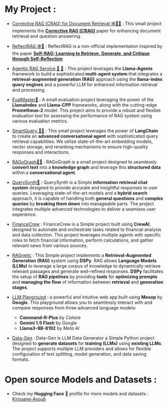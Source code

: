 # My Project : 

- [Corrective RAG (CRAG) for Document Retrieval 🕸️🔗🦜](https://github.com/Kirouane-Ayoub/Corrective-RAG) : This small project implements the **[Corrective RAG (CRAG)](https://arxiv.org/abs/2401.15884)** paper for enhancing document retrieval and question answering. 

- [ReflectRAG 🕸️🦜](https://github.com/Kirouane-Ayoub/ReflectRAG) : ReflectRAG is a non-official implementation inspired by the paper **[Self-RAG: Learning to Retrieve, Generate, and Critique through Self-Reflection](https://arxiv.org/abs/2310.11511)**

- [Agentic RAG Service 🤖 🦙](https://github.com/Kirouane-Ayoub/Agentic-RAG-Service) : This project leverages the **Llama-Agents** framework to build a sophisticated **multi-agent system** that integrates a **retrieval-augmented generation (RAG)** approach using the **llama-index query engines** and a powerful LLM for enhanced information retrieval and processing.

- [EvalMaster🦙](https://github.com/Kirouane-Ayoub/EvalMaster) : A small evaluation project leveraging the power of the **LlamaIndex** and **Llama-CPP** frameworks, along with the cutting-edge **Prometheus-2** model. This project aims to provide a robust and flexible evaluation tool for assessing the performance of RAG system using various evaluation metrics.

- [SmartQuery 🦜️🔗](https://github.com/Kirouane-Ayoub/SmartQuery) : This small project leverages the power of **LangChain** to create an **advanced conversational agent** with sophisticated query retrieval capabilities. We utilize state-of-the-art embedding models, vector storage, and reranking mechanisms to ensure high-quality responses and interactions.


- [RAGoGraph🦜🔗](https://github.com/Kirouane-Ayoub/RAGoGraph) : RAGoGraph is a small project designed to seamlessly **convert text** into a **knowledge graph** and leverage this **structured data** within a **conversational agent**. 

- [QuerySynth🦙](https://github.com/Kirouane-Ayoub/QuerySynth) : QuerySynth is a Simple **information retrieval chat system** designed to provide accurate and insightful responses to user queries. Leveraging state-of-the-art models and a **hybrid search** approach, it is capable of handling both **general questions** and **complex queries** by **breaking them down** into manageable parts. The project integrates multiple advanced technologies to deliver a seamless user experience.

- [FinanceCrew](https://github.com/Kirouane-Ayoub/FinanceCrew) : FinanceCrew is a Simple project built using **CrewAI**, designed to automate and orchestrate tasks related to financial analysis and data collection. This project leverages multiple agents with specific roles to fetch financial information, perform calculations, and gather relevant news from various sources.

- [RAGnetic](https://github.com/Kirouane-Ayoub/RAGnetic) : This Simple project implements a **Retrieval-Augmented Generation (RAG)** system using **DSPy**. RAG allows **Language Models (LLMs)** to leverage a large corpus of knowledge to dynamically retrieve relevant passages and generate well-refined responses. **DSPy** facilitates the setup of **RAG pipelines** by providing **tools** for **optimizing prompts** and **managing the flow** of information between **retrieval** and **generation stages**.

- [LLM Playground](https://github.com/Kirouane-Ayoub/Mesop-LLM-Playground) : a powerful and intuitive web app built using **Mesop** by **Google**. This playground allows you to seamlessly interact with and compare responses from three advanced language models:
    - **Command-R-Plus** by *Cohere*
    - **Gemini 1.5 Flash** by *Google*
    - **Llama3-8B-8192** by *Meta AI*

- [Data-Gen](https://github.com/Kirouane-Ayoub/Data-Gen) : Data-Gen is LLM Data Generator a Simple Python project designed to **generate datasets** for **training (LLMs)** using **existing LLMs**. The project supports multiple LLM providers and allows for flexible configuration of text splitting, model generation, and data saving formats.

# Open source Models and Datasets :

- Check my **Hugging Face** 🤗 profile for more models and datasets : [Kirouane-Ayoub](https://huggingface.co/ayoubkirouane)

